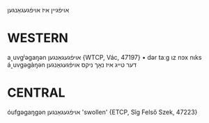 אויפֿגיין
איז אויפֿגעגאַנגען

WESTERN
========

a˰uvgʲəgaŋən אויפֿגעגאַנגען {WTCP, Vác, 47197}
	•	dər taːg ɩz nɔx nɩks á˰uvgəgàŋən דער טייג איז נאָך ניקס אויפֿגעגאַנגען

CENTRAL
========

óufgəgaŋgən אויפֿגעגאַנגען 'swollen' {ETCP, Sîg Felső Szek, 47223}
